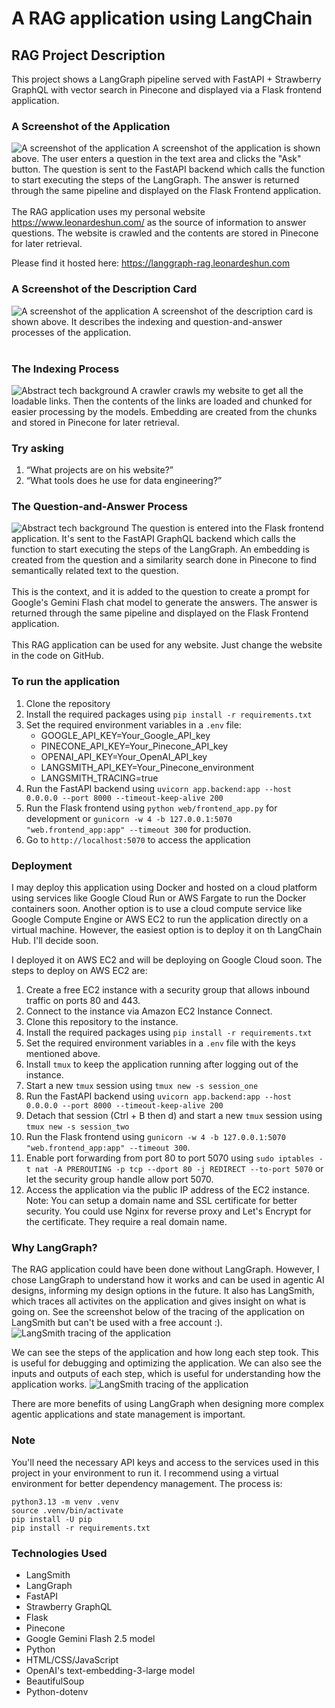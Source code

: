# A RAG application using LangChain
## RAG Project Description
This project shows a LangGraph pipeline served with FastAPI + Strawberry GraphQL with vector search in Pinecone and displayed via a Flask frontend application.    
### A Screenshot of the Application
![A screenshot of the application](images/main_app.png)
A screenshot of the application is shown above. The user enters a question in the text area and clicks the "Ask" button. The question is sent to the FastAPI backend which calls the function to start executing the steps of the LangGraph. The answer is returned through the same pipeline and displayed on the Flask Frontend application.     
<br>
The RAG application uses my personal website https://www.leonardeshun.com/ as the source of information to answer questions. The website is crawled and the contents are stored in Pinecone for later retrieval.
<br>

Please find it hosted here: https://langgraph-rag.leonardeshun.com
<br>
### A Screenshot of the Description Card
![A screenshot of the application](images/description_card.png)
A screenshot of the description card is shown above. It describes the indexing and question-and-answer processes of the application.     
<br>

### The Indexing Process
![Abstract tech background](images/indexing.png)
A crawler crawls my website to get all the loadable links. Then the contents of the links are loaded and chunked for easier processing by the models. Embedding are created from the chunks and stored in Pinecone for later retrieval.

### Try asking
1. “What projects are on his website?”    
1. “What tools does he use for data engineering?”    

### The Question-and-Answer Process
![Abstract tech background](images/retrieval.png)
The question is entered into the Flask frontend application. It's sent to the FastAPI GraphQL backend which calls the function to start executing the steps of the LangGraph. An embedding is created from the question and a similarity search done in Pinecone to find semantically related text to the question.      
<br>
This is the context, and it is added to the question to create a prompt for Google's Gemini Flash chat model to generate the answers. The answer is returned through the same pipeline and displayed on the Flask Frontend application.     
<br>
This RAG application can be used for any website. Just change the website in the code on GitHub.

### To run the application
1. Clone the repository
1. Install the required packages using `pip install -r requirements.txt`
1. Set the required environment variables in a `.env` file:
   - GOOGLE_API_KEY=Your_Google_API_key
   - PINECONE_API_KEY=Your_Pinecone_API_key
   - OPENAI_API_KEY=Your_OpenAI_API_key
   - LANGSMITH_API_KEY=Your_Pinecone_environment
   - LANGSMITH_TRACING=true
1. Run the FastAPI backend using `uvicorn app.backend:app --host 0.0.0.0 --port 8000 --timeout-keep-alive 200`
1. Run the Flask frontend using `python web/frontend_app.py` for development or `gunicorn -w 4 -b 127.0.0.1:5070 "web.frontend_app:app" --timeout 300` for production.
1. Go to `http://localhost:5070` to access the application

### Deployment
I may deploy this application using Docker and hosted on a cloud platform using services like Google Cloud Run or AWS Fargate to run the Docker containers soon. Another option is to use a cloud compute service like Google Compute Engine or AWS EC2 to run the application directly on a virtual machine. However, the easiest option is to deploy it on th LangChain Hub. I'll decide soon.

I deployed it on AWS EC2 and will be deploying on Google Cloud soon. The steps to deploy on AWS EC2 are:
1. Create a free EC2 instance with a security group that allows inbound traffic on ports 80 and 443.
1. Connect to the instance via Amazon EC2 Instance Connect.
1. Clone this repository to the instance.
1. Install the required packages using `pip install -r requirements.txt`
1. Set the required environment variables in a `.env` file with the keys mentioned above.
1. Install `tmux` to keep the application running after logging out of the instance.
1. Start a new `tmux` session using `tmux new -s session_one`
1. Run the FastAPI backend using `uvicorn app.backend:app --host 0.0.0.0 --port 8000 --timeout-keep-alive 200`
1. Detach that session (Ctrl + B then d) and start a new `tmux` session using `tmux new -s session_two`
1. Run the Flask frontend using `gunicorn -w 4 -b 127.0.0.1:5070 "web.frontend_app:app" --timeout 300`.   
1. Enable port forwarding from port 80 to port 5070 using `sudo iptables -t nat -A PREROUTING -p tcp --dport 80 -j REDIRECT --to-port 5070` or let the security group handle allow port 5070. 
1. Access the application via the public IP address of the EC2 instance.
Note: You can setup a domain name and SSL certificate for better security. You could use Nginx for reverse proxy and Let's Encrypt for the certificate. They require a real domain name.


### Why LangGraph?
The RAG application could have been done without LangGraph. However, I chose LangGraph to understand how it works and can be used in agentic AI designs, informing my design options in the future. It also has LangSmith, which traces all activites on the application and gives insight on what is going on. See the screenshot below of the tracing of the application on LangSmith but can't be used with a free account :).    
![LangSmith tracing of the application](images/langsmith.png)   

We can see the steps of the application and how long each step took. This is useful for debugging and optimizing the application. We can also see the inputs and outputs of each step, which is useful for understanding how the application works.
![LangSmith tracing of the application](images/langsmith_trace.png)   

There are more benefits of using LangGraph when designing more complex agentic applications and state management is important.     

### Note
You'll need the necessary API keys and access to the services used in this project in your environment to run it.
I recommend using a virtual environment for better dependency management. The process is:
```
python3.13 -m venv .venv
source .venv/bin/activate
pip install -U pip
pip install -r requirements.txt
```

### Technologies Used
- LangSmith
- LangGraph
- FastAPI
- Strawberry GraphQL
- Flask
- Pinecone
- Google Gemini Flash 2.5 model
- Python
- HTML/CSS/JavaScript
- OpenAI's text-embedding-3-large model
- BeautifulSoup
- Python-dotenv